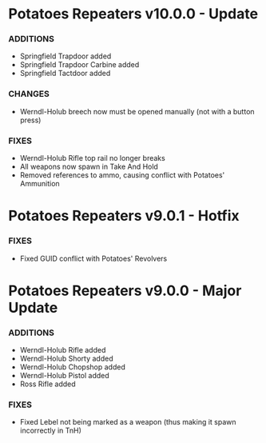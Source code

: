# Potatoes Repeaters v10.0.0 - Update

### ADDITIONS
- Springfield Trapdoor added
- Springfield Trapdoor Carbine added
- Springfield Tactdoor added

### CHANGES

- Werndl-Holub breech now must be opened manually (not with a button press)

### FIXES

- Werndl-Holub Rifle top rail no longer breaks
- All weapons now spawn in Take And Hold
- Removed references to ammo, causing conflict with Potatoes' Ammunition

# Potatoes Repeaters v9.0.1 - Hotfix

### FIXES
- Fixed GUID conflict with Potatoes' Revolvers

# Potatoes Repeaters v9.0.0 - Major Update

### ADDITIONS
- Werndl-Holub Rifle added
- Werndl-Holub Shorty added
- Werndl-Holub Chopshop added
- Werndl-Holub Pistol added
- Ross Rifle added

### FIXES
- Fixed Lebel not being marked as a weapon (thus making it spawn incorrectly in TnH)
